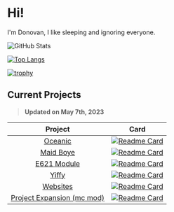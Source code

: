 # Hi!
I'm Donovan, I like sleeping and ignoring everyone.

<!-- Credit: https://github.com/anuraghazra/github-readme-stats -->
![GitHub Stats](https://github-readme-stats.vercel.app/api?username=DonovanDMC&count_private=true&show_icons=true&theme=tokyonight)

[![Top Langs](https://github-readme-stats.vercel.app/api/top-langs/?username=DonovanDMC&layout=compact&theme=tokyonight)](https://github.com/anuraghazra/github-readme-stats)

[![trophy](https://github-profile-trophy.vercel.app/?username=DonovanDMC&theme=tokyonight)](https://github.com/ryo-ma/github-profile-trophy)

## Current Projects
> **Updated on May 7th, 2023**

|Project|Card|
|:--------------------------------------------------------------------------------------------:|:-------------------------------------------------------------------------------------------------------------------------------------------------------------------------------------:|
|[Oceanic](https://oceanic.ws)|[![Readme Card](https://github-readme-stats.vercel.app/api/pin/?username=OceanicJS&repo=Oceanic&theme=tokyonight)](https://github.com/OceanicJS/Oceanic)|
|[Maid Boye](https://maid.gay)|[![Readme Card](https://github-readme-stats.vercel.app/api/pin/?username=DonovanDMC&repo=MaidBoye&theme=tokyonight)](https://github.com/DonovanDMC/MaidBoye)|
|[E621 Module](https://npm.im/e621)|[![Readme Card](https://github-readme-stats.vercel.app/api/pin/?username=DonovanDMC&repo=E621&theme=tokyonight)](https://github.com/DonovanDMC/E621)|
|[Yiffy](https://npm.im/yiffy)|[![Readme Card](https://github-readme-stats.vercel.app/api/pin/?username=DonovanDMC&repo=Yiffy&theme=tokyonight)](https://github.com/DonovanDMC/Yiffy)|
|[Websites](https://github.com/DonovanDMC/Websites)|[![Readme Card](https://github-readme-stats.vercel.app/api/pin/?username=DonovanDMC&repo=Websites&theme=tokyonight)](https://github.com/DonovanDMC/Websites)|
|[Project Expansion (mc mod)](https://www.curseforge.com/minecraft/mc-mods/project-expansion)|[![Readme Card](https://github-readme-stats.vercel.app/api/pin/?username=DonovanDMC&repo=ProjectExpansion&theme=tokyonight)](https://github.com/DonovanDMC/ProjectExpansion)|
